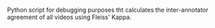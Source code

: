 Python script for debugging purposes tht calculates the inter-annotator agreement of all videos using Fleiss' Kappa.
